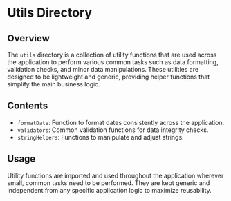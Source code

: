 # Utils Directory

## Overview

The `utils` directory is a collection of utility functions that are used across the application to perform various common tasks such as data formatting, validation checks, and minor data manipulations. These utilities are designed to be lightweight and generic, providing helper functions that simplify the main business logic.

## Contents

- `formatDate`: Function to format dates consistently across the application.
- `validators`: Common validation functions for data integrity checks.
- `stringHelpers`: Functions to manipulate and adjust strings.

## Usage

Utility functions are imported and used throughout the application wherever small, common tasks need to be performed. They are kept generic and independent from any specific application logic to maximize reusability.
